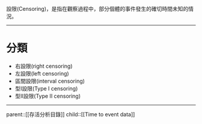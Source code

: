 設限(Censoring)，是指在觀察過程中，部分個體的事件發生的確切時間未知的情況。
- - -
# 分類
- 右設限(right censoring)
- 左設限(left censoring)
- 區間設限(interval censoring)
- 型I設限(Type I censoring)
- 型II設限(Type II censoring)
- - -
parent::[[存活分析目錄]]
child::[[Time to event data]]